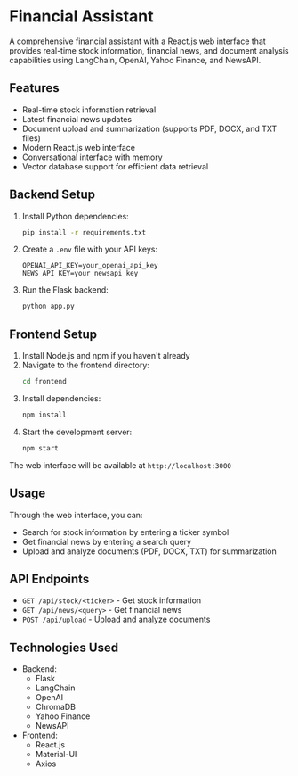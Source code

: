 # Financial Assistant

A comprehensive financial assistant with a React.js web interface that provides real-time stock information, financial news, and document analysis capabilities using LangChain, OpenAI, Yahoo Finance, and NewsAPI.

## Features
- Real-time stock information retrieval
- Latest financial news updates
- Document upload and summarization (supports PDF, DOCX, and TXT files)
- Modern React.js web interface
- Conversational interface with memory
- Vector database support for efficient data retrieval

## Backend Setup
1. Install Python dependencies:
   ```bash
   pip install -r requirements.txt
   ```

2. Create a `.env` file with your API keys:
   ```
   OPENAI_API_KEY=your_openai_api_key
   NEWS_API_KEY=your_newsapi_key
   ```

3. Run the Flask backend:
   ```bash
   python app.py
   ```

## Frontend Setup
1. Install Node.js and npm if you haven't already
2. Navigate to the frontend directory:
   ```bash
   cd frontend
   ```
3. Install dependencies:
   ```bash
   npm install
   ```
4. Start the development server:
   ```bash
   npm start
   ```

The web interface will be available at `http://localhost:3000`

## Usage
Through the web interface, you can:
- Search for stock information by entering a ticker symbol
- Get financial news by entering a search query
- Upload and analyze documents (PDF, DOCX, TXT) for summarization

## API Endpoints
- `GET /api/stock/<ticker>` - Get stock information
- `GET /api/news/<query>` - Get financial news
- `POST /api/upload` - Upload and analyze documents

## Technologies Used
- Backend:
  - Flask
  - LangChain
  - OpenAI
  - ChromaDB
  - Yahoo Finance
  - NewsAPI
- Frontend:
  - React.js
  - Material-UI
  - Axios